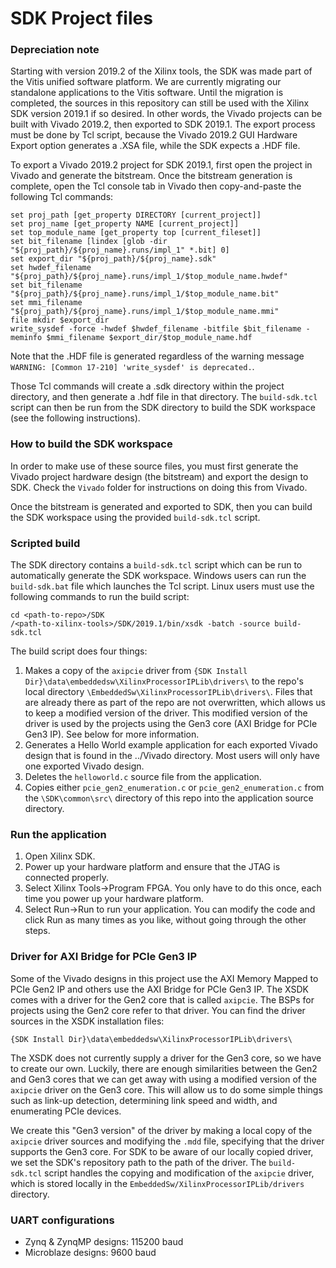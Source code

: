 SDK Project files
=================

### Depreciation note

Starting with version 2019.2 of the Xilinx tools, the SDK was made part of the Vitis
unified software platform. We are currently migrating our standalone applications
to the Vitis software. Until the migration is completed, the sources in this repository
can still be used with the Xilinx SDK version 2019.1 if so desired. In other words,
the Vivado projects can be built with Vivado 2019.2, then exported to SDK 2019.1. The
export process must be done by Tcl script, because the Vivado 2019.2 GUI Hardware 
Export option generates a .XSA file, while the SDK expects a .HDF file.

To export a Vivado 2019.2 project for SDK 2019.1, first open the project in Vivado
and generate the bitstream. Once the bitstream generation is complete, open the Tcl
console tab in Vivado then copy-and-paste the following Tcl commands:

```
set proj_path [get_property DIRECTORY [current_project]]
set proj_name [get_property NAME [current_project]]
set top_module_name [get_property top [current_fileset]]
set bit_filename [lindex [glob -dir "${proj_path}/${proj_name}.runs/impl_1" *.bit] 0]
set export_dir "${proj_path}/${proj_name}.sdk"
set hwdef_filename "${proj_path}/${proj_name}.runs/impl_1/$top_module_name.hwdef"
set bit_filename "${proj_path}/${proj_name}.runs/impl_1/$top_module_name.bit"
set mmi_filename "${proj_path}/${proj_name}.runs/impl_1/$top_module_name.mmi"
file mkdir $export_dir
write_sysdef -force -hwdef $hwdef_filename -bitfile $bit_filename -meminfo $mmi_filename $export_dir/$top_module_name.hdf
```

Note that the .HDF file is generated regardless of the warning message 
`WARNING: [Common 17-210] 'write_sysdef' is deprecated.`.

Those Tcl commands will create a .sdk directory within the project directory, and then
generate a .hdf file in that directory. The `build-sdk.tcl` script can then be run from
the SDK directory to build the SDK workspace (see the following instructions).

### How to build the SDK workspace

In order to make use of these source files, you must first generate
the Vivado project hardware design (the bitstream) and export the design
to SDK. Check the `Vivado` folder for instructions on doing this from Vivado.

Once the bitstream is generated and exported to SDK, then you can build the
SDK workspace using the provided `build-sdk.tcl` script.

### Scripted build

The SDK directory contains a `build-sdk.tcl` script which can be run to automatically
generate the SDK workspace. Windows users can run the `build-sdk.bat` file which
launches the Tcl script. Linux users must use the following commands to run the build
script:
```
cd <path-to-repo>/SDK
/<path-to-xilinx-tools>/SDK/2019.1/bin/xsdk -batch -source build-sdk.tcl
```

The build script does four things:

1. Makes a copy of the `axipcie` driver from 
`{SDK Install Dir}\data\embeddedsw\XilinxProcessorIPLib\drivers\` to the repo's local 
directory `\EmbeddedSw\XilinxProcessorIPLib\drivers\`. Files that are already there
as part of the repo are not overwritten, which allows us to keep a modified version
of the driver. This modified version of the driver is used by the projects using the
Gen3 core (AXI Bridge for PCIe Gen3 IP). See below for more information.
2. Generates a Hello World example application for each exported Vivado design
that is found in the ../Vivado directory. Most users will only have one exported
Vivado design.
3. Deletes the `helloworld.c` source file from the application.
4. Copies either `pcie_gen2_enumeration.c` or `pcie_gen2_enumeration.c` from the
`\SDK\common\src\` directory of this repo into the application source directory.

### Run the application

1. Open Xilinx SDK.
2. Power up your hardware platform and ensure that the JTAG is
connected properly.
3. Select Xilinx Tools->Program FPGA. You only have to do this
once, each time you power up your hardware platform.
4. Select Run->Run to run your application. You can modify the code
and click Run as many times as you like, without going through
the other steps.

### Driver for AXI Bridge for PCIe Gen3 IP

Some of the Vivado designs in this project use the AXI Memory Mapped to PCIe Gen2 IP
and others use the AXI Bridge for PCIe Gen3 IP. The XSDK comes with a driver for the Gen2
core that is called `axipcie`. The BSPs for projects using the Gen2 core refer to that 
driver. You can find the driver sources in the XSDK installation files:

`{SDK Install Dir}\data\embeddedsw\XilinxProcessorIPLib\drivers\`

The XSDK does not currently supply a driver for the Gen3 core, so we have to create our
own. Luckily, there are enough similarities between the Gen2 and Gen3 cores that we can 
get away with using a modified version of the `axipcie` driver on the Gen3 core. This 
will allow us to do some simple things such as link-up detection, determining link speed
and width, and enumerating PCIe devices.

We create this "Gen3 version" of the driver by making a local copy of the `axipcie` driver
sources and modifying the `.mdd` file, specifying that the driver supports the Gen3 core.
For SDK to be aware of our locally copied driver, we set the SDK's repository path to the path 
of the driver. The `build-sdk.tcl` script handles the copying and modification of the 
`axipcie` driver, which is stored locally in the `EmbeddedSw/XilinxProcessorIPLib/drivers` 
directory.

### UART configurations

* Zynq & ZynqMP designs: 115200 baud
* Microblaze designs: 9600 baud

